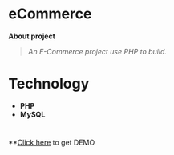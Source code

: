 # eCommerce
**About project**  
> *An E-Commerce project use PHP to build.*  

# Technology
* **PHP**  
* **MySQL**

#  
**[Click here](https://mycv98.000webhostapp.com/eCommerence/index.php) to get DEMO
